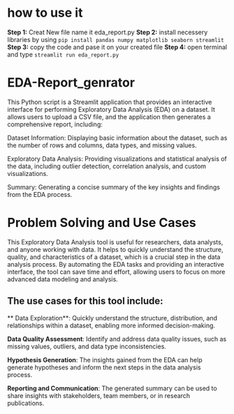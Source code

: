 # how to use it

**Step 1:** Creat New file name it eda_report.py
**Step 2:** install necessery libraries by using `pip install pandas numpy matplotlib seaborn streamlit`
**Step 3:** copy the code and pase it on your created file
**Step 4:** open terminal and type `streamlit run eda_report.py`





# **EDA-Report_genrator**
 This Python script is a Streamlit application that provides an interactive interface for performing Exploratory Data Analysis (EDA) on a dataset. It allows users to upload a CSV file, and the application then generates a comprehensive report, including:  
 
 Dataset Information: Displaying basic information about the dataset, such as the number of rows and columns, data types, and missing values. 
 
 Exploratory Data Analysis: Providing visualizations and statistical analysis of the data, including outlier detection, correlation analysis, and custom visualizations. 
 
 Summary: Generating a concise summary of the key insights and findings from the EDA process.



 # **Problem Solving and Use Cases**

 This Exploratory Data Analysis tool is useful for researchers, data analysts, and anyone working with data. It helps to quickly understand the structure, quality, and characteristics of a dataset, which is a crucial step in the data analysis process. By automating the EDA tasks and providing an interactive interface, the tool can save time and effort, allowing users to focus on more advanced data modeling and analysis.

## The use cases for this tool include:

** Data Exploration**: Quickly understand the structure, distribution, and relationships within a dataset, enabling more informed decision-making.


**Data Quality Assessment**: Identify and address data quality issues, such as missing values, outliers, and data type inconsistencies.


**Hypothesis Generation**: The insights gained from the EDA can help generate hypotheses and inform the next steps in the data analysis process.


**Reporting and Communication**: The generated summary can be used to share insights with stakeholders, team members, or in research publications.





